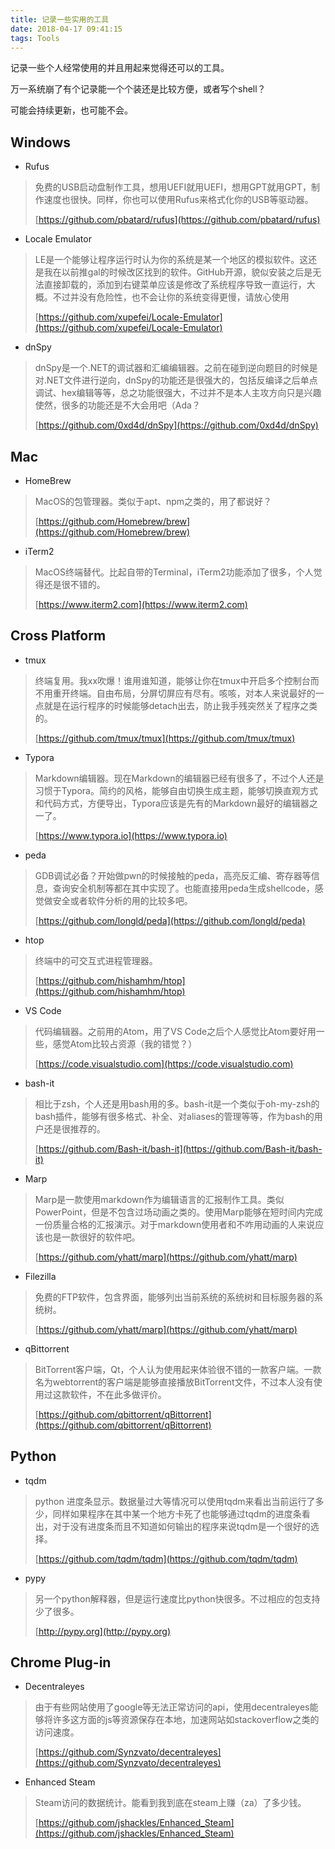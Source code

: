 ```yaml
---
title: 记录一些实用的工具
date: 2018-04-17 09:41:15
tags: Tools
---
```


记录一些个人经常使用的并且用起来觉得还可以的工具。

万一系统崩了有个记录能一个个装还是比较方便，或者写个shell？

可能会持续更新，也可能不会。

<!-- more -->

## Windows

* Rufus

> 免费的USB启动盘制作工具，想用UEFI就用UEFI，想用GPT就用GPT，制作速度也很快。同样，你也可以使用Rufus来格式化你的USB等驱动器。
>
> [https://github.com/pbatard/rufus](https://github.com/pbatard/rufus)

* Locale Emulator

> LE是一个能够让程序运行时认为你的系统是某一个地区的模拟软件。这还是我在以前推gal的时候改区找到的软件。GitHub开源，貌似安装之后是无法直接卸载的，添加到右键菜单应该是修改了系统程序导致一直运行，大概。不过并没有危险性，也不会让你的系统变得更慢，请放心使用
>
> [https://github.com/xupefei/Locale-Emulator](https://github.com/xupefei/Locale-Emulator)

* dnSpy

> dnSpy是一个.NET的调试器和汇编编辑器。之前在碰到逆向题目的时候是对.NET文件进行逆向，dnSpy的功能还是很强大的，包括反编译之后单点调试、hex编辑等等，总之功能很强大，不过并不是本人主攻方向只是兴趣使然，很多的功能还是不大会用吧（Ada？
>
> [https://github.com/0xd4d/dnSpy](https://github.com/0xd4d/dnSpy)



## Mac

* HomeBrew

> MacOS的包管理器。类似于apt、npm之类的，用了都说好？
>
> [https://github.com/Homebrew/brew](https://github.com/Homebrew/brew)

* iTerm2

> MacOS终端替代。比起自带的Terminal，iTerm2功能添加了很多，个人觉得还是很不错的。
>
> [https://www.iterm2.com](https://www.iterm2.com)



## Cross Platform

* tmux

> 终端复用。我xx吹爆！谁用谁知道，能够让你在tmux中开启多个控制台而不用重开终端。自由布局，分屏切屏应有尽有。咳咳，对本人来说最好的一点就是在运行程序的时候能够detach出去，防止我手残突然关了程序之类的。
>
> [https://github.com/tmux/tmux](https://github.com/tmux/tmux)

* Typora

> Markdown编辑器。现在Markdown的编辑器已经有很多了，不过个人还是习惯于Typora。简约的风格，能够自由切换生成主题，能够切换直观方式和代码方式，方便导出，Typora应该是先有的Markdown最好的编辑器之一了。
>
> [https://www.typora.io](https://www.typora.io)

* peda

> GDB调试必备？开始做pwn的时候接触的peda，高亮反汇编、寄存器等信息，查询安全机制等都在其中实现了。也能直接用peda生成shellcode，感觉做安全或者软件分析的用的比较多吧。
>
> [https://github.com/longld/peda](https://github.com/longld/peda)

* htop

> 终端中的可交互式进程管理器。
>
> [https://github.com/hishamhm/htop](https://github.com/hishamhm/htop)

* VS Code

> 代码编辑器。之前用的Atom，用了VS Code之后个人感觉比Atom要好用一些，感觉Atom比较占资源（我的错觉？）
>
> [https://code.visualstudio.com](https://code.visualstudio.com)

* bash-it

> 相比于zsh，个人还是用bash用的多。bash-it是一个类似于oh-my-zsh的bash插件，能够有很多格式、补全、对aliases的管理等等，作为bash的用户还是很推荐的。
>
> [https://github.com/Bash-it/bash-it](https://github.com/Bash-it/bash-it)

* Marp

> Marp是一款使用markdown作为编辑语言的汇报制作工具。类似PowerPoint，但是不包含过场动画之类的。使用Marp能够在短时间内完成一份质量合格的汇报演示。对于markdown使用者和不咋用动画的人来说应该也是一款很好的软件吧。
>
> [https://github.com/yhatt/marp](https://github.com/yhatt/marp)

* Filezilla

> 免费的FTP软件，包含界面，能够列出当前系统的系统树和目标服务器的系统树。
>
> [https://github.com/yhatt/marp](https://github.com/yhatt/marp)

* qBittorrent

> BitTorrent客户端，Qt，个人认为使用起来体验很不错的一款客户端。一款名为webtorrent的客户端是能够直接播放BitTorrent文件，不过本人没有使用过这款软件，不在此多做评价。
>
> [https://github.com/qbittorrent/qBittorrent](https://github.com/qbittorrent/qBittorrent)



## Python

* tqdm

> python 进度条显示。数据量过大等情况可以使用tqdm来看出当前运行了多少，同样如果程序在其中某一个地方卡死了也能够通过tqdm的进度条看出，对于没有进度条而且不知道如何输出的程序来说tqdm是一个很好的选择。
>
> [https://github.com/tqdm/tqdm](https://github.com/tqdm/tqdm)

* pypy

> 另一个python解释器，但是运行速度比python快很多。不过相应的包支持少了很多。
>
> [http://pypy.org](http://pypy.org)



## Chrome Plug-in

* Decentraleyes

> 由于有些网站使用了google等无法正常访问的api，使用decentraleyes能够将许多这方面的js等资源保存在本地，加速网站如stackoverflow之类的访问速度。
>
> [https://github.com/Synzvato/decentraleyes](https://github.com/Synzvato/decentraleyes)

* Enhanced Steam

> Steam访问的数据统计。能看到我到底在steam上赚（za）了多少钱。
>
> [https://github.com/jshackles/Enhanced_Steam](https://github.com/jshackles/Enhanced_Steam)



